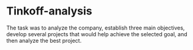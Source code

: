 # Tinkoff-analysis
The task was to analyze the company, establish three main objectives, develop several projects that would help achieve the selected goal, and then analyze the best project.
